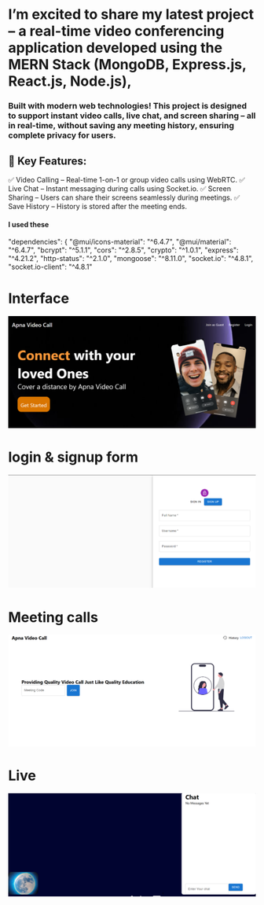 # I’m excited to share my latest project – a real-time video conferencing application developed using the MERN Stack (MongoDB, Express.js, React.js, Node.js),

### Built with modern web technologies! This project is designed to support instant video calls, live chat, and screen sharing – all in real-time, without saving any meeting history, ensuring complete privacy for users.
## 🔧 Key Features:
✅ Video Calling – Real-time 1-on-1 or group video calls using WebRTC.
✅ Live Chat – Instant messaging during calls using Socket.io.
✅ Screen Sharing – Users can share their screens seamlessly during meetings.
✅ Save History – History is stored after the meeting ends.
#### I used these
"dependencies": {
    "@mui/icons-material": "^6.4.7",
    "@mui/material": "^6.4.7",
    "bcrypt": "^5.1.1",
    "cors": "^2.8.5",
    "crypto": "^1.0.1",
    "express": "^4.21.2",
    "http-status": "^2.1.0",
    "mongoose": "^8.11.0",
    "socket.io": "^4.8.1",
    "socket.io-client": "^4.8.1"
# Interface
![image alt](https://github.com/manishkuchalia12/video_conferencing/blob/ee8f93f01d028fecaac5afb838038b02bd5ecad9/Screenshot%202025-07-08%20001357.png)
# login & signup form
![image alt](https://github.com/manishkuchalia12/video_conferencing/blob/a232ee61bee3fc3e481d6e357138bfa4e900cc4b/Screenshot%202025-07-08%20001626.png)
# Meeting calls
![image alt](https://github.com/manishkuchalia12/video_conferencing/blob/5321e02fbf0bdf1bc00b8168df7c6d8620cf1432/Screenshot%202025-07-08%20001702.png)
# Live 
![image alt](https://github.com/manishkuchalia12/video_conferencing/blob/5321e02fbf0bdf1bc00b8168df7c6d8620cf1432/Screenshot%202025-07-08%20001854.png)
